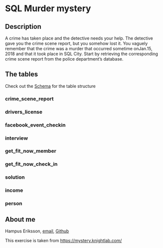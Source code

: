 # SQL Murder mystery

## Description

A crime has taken place and the detective needs your help. The detective gave you the crime scene report, but you somehow lost it. You vaguely remember that the crime was a ​murder​ that occurred sometime on ​Jan.15, 2018​ and that it took place in ​SQL City​. Start by retrieving the corresponding crime scene report from the police department’s database.

## The tables

Check out the [Schema](https://github.com/HampusEriksson/Tillprog---Databaser/blob/main/Murder%20mystery/schema.png) for the table structure

### crime_scene_report

### drivers_license

### facebook_event_checkin

### interview

### get_fit_now_member

### get_fit_now_check_in

### solution

### income

### person

## About me

Hampus Eriksson, [email](hampus.eriksson@ntig.se), [Github](https://github.com/HampusEriksson)

This exercise is taken from https://mystery.knightlab.com/
